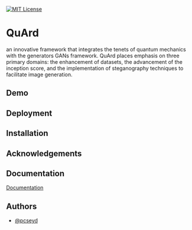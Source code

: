 
[![MIT License](https://img.shields.io/badge/License-MIT-green.svg)](https://choosealicense.com/licenses/mit/)

# QuArd

an innovative framework that integrates the tenets of quantum mechanics with the generators GANs framework. QuArd places emphasis on
three primary domains: the enhancement of datasets, the advancement of the inception score, and the implementation of steganography techniques to facilitate image generation.

## Demo

## Deployment

## Installation
## Acknowledgements






## Documentation

[Documentation](https://linktodocumentation)





    
## Authors

- [@pcseyd](https://www.github.com/pcseyd)






